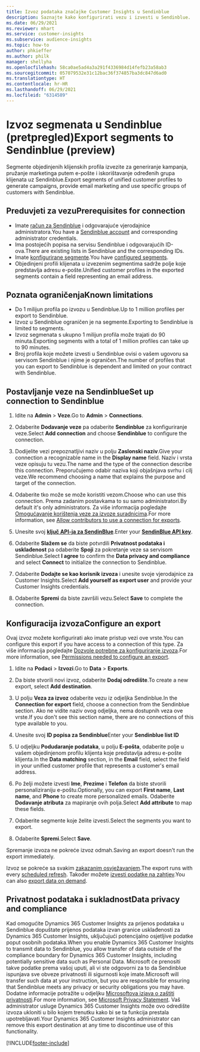 ```yaml
---
title: Izvoz podataka značajke Customer Insights u Sendinblue
description: Saznajte kako konfigurirati vezu i izvesti u Sendinblue.
ms.date: 06/29/2021
ms.reviewer: mhart
ms.service: customer-insights
ms.subservice: audience-insights
ms.topic: how-to
author: phkieffer
ms.author: philk
manager: shellyha
ms.openlocfilehash: 58ca0ae5ad4a3a291f4336984d14fefb23a58ab3
ms.sourcegitcommit: 057079532e31c12bac36f374857ba3dc847d6ad0
ms.translationtype: HT
ms.contentlocale: hr-HR
ms.lasthandoff: 06/29/2021
ms.locfileid: "6314589"
---
```

# <a name="export-segments-to-sendinblue-preview"></a><span data-ttu-id="0f217-103">Izvoz segmenata u Sendinblue (pretpregled)</span><span class="sxs-lookup"><span data-stu-id="0f217-103">Export segments to Sendinblue (preview)</span></span>

<span data-ttu-id="0f217-104">Segmente objedinjenih klijenskih profila izvezite za generiranje kampanja, pružanje marketinga putem e-pošte i iskorištavanje određenih grupa klijenata uz Sendinblue.</span><span class="sxs-lookup"><span data-stu-id="0f217-104">Export segments of unified customer profiles to generate campaigns, provide email marketing and use specific groups of customers with Sendinblue.</span></span>

## <a name="prerequisites-for-connection"></a><span data-ttu-id="0f217-105">Preduvjeti za vezu</span><span class="sxs-lookup"><span data-stu-id="0f217-105">Prerequisites for connection</span></span>

-   <span data-ttu-id="0f217-106">Imate [račun za Sendinblue](https://www.sendinblue.com/) i odgovarajuće vjerodajnice administratora.</span><span class="sxs-lookup"><span data-stu-id="0f217-106">You have a [Sendinblue account](https://www.sendinblue.com/) and corresponding administrator credentials.</span></span>
-   <span data-ttu-id="0f217-107">Ima postojećih popisa na servisu Sendinblue i odgovarajućih ID-ova.</span><span class="sxs-lookup"><span data-stu-id="0f217-107">There are existing lists in Sendinblue and the corresponding IDs.</span></span>
-   <span data-ttu-id="0f217-108">Imate [konfigurirane segmente](segments.md).</span><span class="sxs-lookup"><span data-stu-id="0f217-108">You have [configured segments](segments.md).</span></span>
-   <span data-ttu-id="0f217-109">Objedinjeni profili klijenata u izvezenim segmentima sadrže polje koje predstavlja adresu e-pošte.</span><span class="sxs-lookup"><span data-stu-id="0f217-109">Unified customer profiles in the exported segments contain a field representing an email address.</span></span>

## <a name="known-limitations"></a><span data-ttu-id="0f217-110">Poznata ograničenja</span><span class="sxs-lookup"><span data-stu-id="0f217-110">Known limitations</span></span>

- <span data-ttu-id="0f217-111">Do 1 milijun profila po izvozu u Sendinblue.</span><span class="sxs-lookup"><span data-stu-id="0f217-111">Up to 1 million profiles per export to Sendinblue.</span></span>
- <span data-ttu-id="0f217-112">Izvoz u Sendinblue ograničen je na segmente.</span><span class="sxs-lookup"><span data-stu-id="0f217-112">Exporting to Sendinblue is limited to segments.</span></span>
- <span data-ttu-id="0f217-113">Izvoz segmenata s ukupno 1 milijun profila može trajati do 90 minuta.</span><span class="sxs-lookup"><span data-stu-id="0f217-113">Exporting segments with a total of 1 million profiles can take up to 90 minutes.</span></span> 
- <span data-ttu-id="0f217-114">Broj profila koje možete izvesti u Sendinblue ovisi o vašem ugovoru sa servisom Sendinblue i njime je ograničen.</span><span class="sxs-lookup"><span data-stu-id="0f217-114">The number of profiles that you can export to Sendinblue is dependent and limited on your contract with Sendinblue.</span></span>

## <a name="set-up-connection-to-sendinblue"></a><span data-ttu-id="0f217-115">Postavljanje veze na Sendinblue</span><span class="sxs-lookup"><span data-stu-id="0f217-115">Set up connection to Sendinblue</span></span>

1. <span data-ttu-id="0f217-116">Idite na **Admin** > **Veze**.</span><span class="sxs-lookup"><span data-stu-id="0f217-116">Go to **Admin** > **Connections**.</span></span>

1. <span data-ttu-id="0f217-117">Odaberite **Dodavanje veze** pa odaberite **Sendinblue** za konfiguriranje veze.</span><span class="sxs-lookup"><span data-stu-id="0f217-117">Select **Add connection** and choose **Sendinblue** to configure the connection.</span></span>

1. <span data-ttu-id="0f217-118">Dodijelite vezi prepoznatljivi naziv u polju **Zaslonski naziv**.</span><span class="sxs-lookup"><span data-stu-id="0f217-118">Give your connection a recognizable name in the **Display name** field.</span></span> <span data-ttu-id="0f217-119">Naziv i vrsta veze opisuju tu vezu.</span><span class="sxs-lookup"><span data-stu-id="0f217-119">The name and the type of the connection describe this connection.</span></span> <span data-ttu-id="0f217-120">Preporučujemo odabir naziva koji objašnjava svrhu i cilj veze.</span><span class="sxs-lookup"><span data-stu-id="0f217-120">We recommend choosing a name that explains the purpose and target of the connection.</span></span>

1. <span data-ttu-id="0f217-121">Odaberite tko može se može koristiti vezom.</span><span class="sxs-lookup"><span data-stu-id="0f217-121">Choose who can use this connection.</span></span> <span data-ttu-id="0f217-122">Prema zadanim postavkama to su samo administratori.</span><span class="sxs-lookup"><span data-stu-id="0f217-122">By default it's only administrators.</span></span> <span data-ttu-id="0f217-123">Za više informacija pogledajte [Omogućavanje korištenja veze za izvoze suradnicima](connections.md#allow-contributors-to-use-a-connection-for-exports).</span><span class="sxs-lookup"><span data-stu-id="0f217-123">For more information, see [Allow contributors to use a connection for exports](connections.md#allow-contributors-to-use-a-connection-for-exports).</span></span>

1. <span data-ttu-id="0f217-124">Unesite svoj **[ključ API-ja za SendinBlue](https://developers.sendinblue.com/docs/getting-started#:~:text=Get%20your%20API%20key&text=You%20can%20create%20one%20from,your%20settings%20This%20API%20key)**.</span><span class="sxs-lookup"><span data-stu-id="0f217-124">Enter your **[SendinBlue API key](https://developers.sendinblue.com/docs/getting-started#:~:text=Get%20your%20API%20key&text=You%20can%20create%20one%20from,your%20settings%20This%20API%20key)**.</span></span>

1. <span data-ttu-id="0f217-125">Odaberite **Slažem se** da biste potvrdili **Privatnost podataka i usklađenost** pa odaberite **Spoji** za pokretanje veze sa servisom Sendinblue.</span><span class="sxs-lookup"><span data-stu-id="0f217-125">Select **I agree** to confirm the **Data privacy and compliance** and select **Connect** to initialize the connection to Sendinblue.</span></span>

1. <span data-ttu-id="0f217-126">Odaberite **Dodajte se kao korisnik izvoza** i unesite svoje vjerodajnice za Customer Insights.</span><span class="sxs-lookup"><span data-stu-id="0f217-126">Select **Add yourself as export user** and provide your Customer Insights credentials.</span></span>

1. <span data-ttu-id="0f217-127">Odaberite **Spremi** da biste završili vezu.</span><span class="sxs-lookup"><span data-stu-id="0f217-127">Select **Save** to complete the connection.</span></span>

## <a name="configure-an-export"></a><span data-ttu-id="0f217-128">Konfiguracija izvoza</span><span class="sxs-lookup"><span data-stu-id="0f217-128">Configure an export</span></span>

<span data-ttu-id="0f217-129">Ovaj izvoz možete konfigurirati ako imate pristup vezi ove vrste.</span><span class="sxs-lookup"><span data-stu-id="0f217-129">You can configure this export if you have access to a connection of this type.</span></span> <span data-ttu-id="0f217-130">Za više informacija pogledajte [Dozvole potrebne za konfiguriranje izvoza](export-destinations.md#set-up-a-new-export).</span><span class="sxs-lookup"><span data-stu-id="0f217-130">For more information, see [Permissions needed to configure an export](export-destinations.md#set-up-a-new-export).</span></span>

1. <span data-ttu-id="0f217-131">Idite na **Podaci** > **Izvozi**.</span><span class="sxs-lookup"><span data-stu-id="0f217-131">Go to **Data** > **Exports**.</span></span>

1. <span data-ttu-id="0f217-132">Da biste stvorili novi izvoz, odaberite **Dodaj odredište**.</span><span class="sxs-lookup"><span data-stu-id="0f217-132">To create a new export, select **Add destination**.</span></span>

1. <span data-ttu-id="0f217-133">U polju **Veza za izvoz** odaberite vezu iz odjeljka Sendinblue.</span><span class="sxs-lookup"><span data-stu-id="0f217-133">In the **Connection for export** field, choose a connection from the Sendinblue section.</span></span> <span data-ttu-id="0f217-134">Ako ne vidite naziv ovog odjeljka, nema dostupnih veza ove vrste.</span><span class="sxs-lookup"><span data-stu-id="0f217-134">If you don't see this section name, there are no connections of this type available to you.</span></span>

1. <span data-ttu-id="0f217-135">Unesite svoj **ID popisa za Sendinblue**</span><span class="sxs-lookup"><span data-stu-id="0f217-135">Enter your **Sendinblue list ID**</span></span> 

1. <span data-ttu-id="0f217-136">U odjeljku **Podudaranje podataka**, u polju **E-pošta**, odaberite polje u vašem objedinjenom profilu klijenta koje predstavlja adresu e-pošte klijenta.</span><span class="sxs-lookup"><span data-stu-id="0f217-136">In the **Data matching** section, in the **Email** field, select the field in your unified customer profile that represents a customer's email address.</span></span> 

1. <span data-ttu-id="0f217-137">Po želji možete izvesti **Ime**, **Prezime** i **Telefon**  da biste stvorili personaliziraniju e-poštu.</span><span class="sxs-lookup"><span data-stu-id="0f217-137">Optionally, you can export **First name**, **Last name**, and **Phone**  to create more personalized emails.</span></span> <span data-ttu-id="0f217-138">Odaberite **Dodavanje atributa** za mapiranje ovih polja.</span><span class="sxs-lookup"><span data-stu-id="0f217-138">Select **Add attribute** to map these fields.</span></span>

1. <span data-ttu-id="0f217-139">Odaberite segmente koje želite izvesti.</span><span class="sxs-lookup"><span data-stu-id="0f217-139">Select the segments you want to export.</span></span> 

1. <span data-ttu-id="0f217-140">Odaberite **Spremi**.</span><span class="sxs-lookup"><span data-stu-id="0f217-140">Select **Save**.</span></span>

<span data-ttu-id="0f217-141">Spremanje izvoza ne pokreće izvoz odmah.</span><span class="sxs-lookup"><span data-stu-id="0f217-141">Saving an export doesn't run the export immediately.</span></span>

<span data-ttu-id="0f217-142">Izvoz se pokreće sa svakim [zakazanim osvježavanjem](system.md#schedule-tab).</span><span class="sxs-lookup"><span data-stu-id="0f217-142">The export runs with every [scheduled refresh](system.md#schedule-tab).</span></span> <span data-ttu-id="0f217-143">Također možete [izvesti podatke na zahtjev](export-destinations.md#run-exports-on-demand).</span><span class="sxs-lookup"><span data-stu-id="0f217-143">You can also [export data on demand](export-destinations.md#run-exports-on-demand).</span></span> 


## <a name="data-privacy-and-compliance"></a><span data-ttu-id="0f217-144">Privatnost podataka i sukladnost</span><span class="sxs-lookup"><span data-stu-id="0f217-144">Data privacy and compliance</span></span>

<span data-ttu-id="0f217-145">Kad omogućite Dynamics 365 Customer Insights za prijenos podataka u Sendinblue dopuštate prijenos podataka izvan granice usklađenosti za Dynamics 365 Customer Insights, uključujući potencijalno osjetljive podatke poput osobnih podataka.</span><span class="sxs-lookup"><span data-stu-id="0f217-145">When you enable Dynamics 365 Customer Insights to transmit data to Sendinblue, you allow transfer of data outside of the compliance boundary for Dynamics 365 Customer Insights, including potentially sensitive data such as Personal Data.</span></span> <span data-ttu-id="0f217-146">Microsoft će prenositi takve podatke prema vašoj uputi, ali vi ste odgovorni za to da Sendinblue ispunjava sve obveze privatnosti ili sigurnosti koje imate.</span><span class="sxs-lookup"><span data-stu-id="0f217-146">Microsoft will transfer such data at your instruction, but you are responsible for ensuring that Sendinblue meets any privacy or security obligations you may have.</span></span> <span data-ttu-id="0f217-147">Dodatne informacije potražite u odjeljku [Microsoftova izjava o zaštiti privatnosti](https://go.microsoft.com/fwlink/?linkid=396732).</span><span class="sxs-lookup"><span data-stu-id="0f217-147">For more information, see [Microsoft Privacy Statement](https://go.microsoft.com/fwlink/?linkid=396732).</span></span>
<span data-ttu-id="0f217-148">Vaš administrator usluge Dynamics 365 Customer Insights može ovo odredište izvoza ukloniti u bilo kojem trenutku kako bi se ta funkcija prestala upotrebljavati.</span><span class="sxs-lookup"><span data-stu-id="0f217-148">Your Dynamics 365 Customer Insights administrator can remove this export destination at any time to discontinue use of this functionality.</span></span>


[!INCLUDE[footer-include](../includes/footer-banner.md)]

